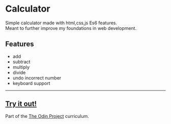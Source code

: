 # Calculator
Simple calculator made with html,css,js Es6 features.<br>
Meant to further improve my foundations in web development.
## Features
* add
* subtract
* multiply
* divide
* undo incorrect number
* keyboard support
---
## [Try it out!](https://newohtwo.github.io/calculator/)

Part of the [The Odin Project](https://www.theodinproject.com/) curriculum.




